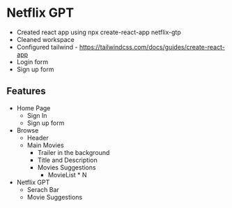 # Netflix GPT

- Created react app using npx create-react-app netflix-gtp
- Cleaned workspace
- Configured tailwind - <https://tailwindcss.com/docs/guides/create-react-app>
- Login form
- Sign up form

## Features

- Home Page
  - Sign In
  - Sign up form
- Browse
  - Header
  - Main Movies
    - Trailer in the background
    - Title and Description
    - Movies Suggestions
      - MovieList * N
- Netflix GPT
  - Serach Bar
  - Movie Suggestions
